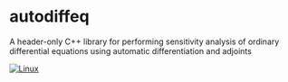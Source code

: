 # autodiffeq
A header-only C++ library for performing sensitivity analysis of ordinary differential equations using automatic differentiation and adjoints

[![Linux](https://github.com/savithru-j/autodiffeq/actions/workflows/linux.yml/badge.svg?branch=main)](https://github.com/savithru-j/autodiffeq/actions/workflows/linux.yml)
